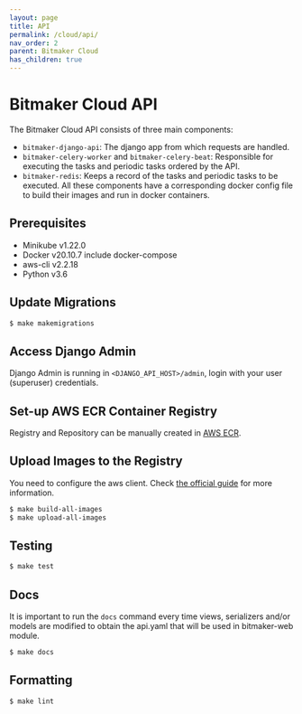 ```yaml
---
layout: page
title: API
permalink: /cloud/api/
nav_order: 2
parent: Bitmaker Cloud
has_children: true
---
```


# Bitmaker Cloud API

The Bitmaker Cloud API consists of three main components:

- `bitmaker-django-api`: The django app from which requests are handled.
- `bitmaker-celery-worker` and `bitmaker-celery-beat`: Responsible for executing the tasks and periodic tasks ordered by the API.
- `bitmaker-redis`: Keeps a record of the tasks and periodic tasks to be executed.
All these components have a corresponding docker config file to build their images and run in docker containers.

## Prerequisites
- Minikube v1.22.0
- Docker v20.10.7 include docker-compose
- aws-cli v2.2.18
- Python v3.6

<h2> Update Migrations </h2>

```sh
$ make makemigrations
```

<h2> Access Django Admin </h2>

Django Admin is running in `<DJANGO_API_HOST>/admin`,
login with your user (superuser) credentials.


<h2> Set-up AWS ECR Container Registry </h2>

Registry and Repository can be manually created in [AWS ECR](https://aws.amazon.com/ecr/).

<h2> Upload Images to the Registry </h2>

You need to configure the aws client. Check [the official guide](https://docs.aws.amazon.com/cli/latest/userguide/cli-configure-quickstart.html) for more information.

```bash
$ make build-all-images
$ make upload-all-images
```

<h2> Testing </h2>

```sh
$ make test
```

<h2> Docs </h2>

It is important to run the `docs` command every time views, serializers and/or models are modified to obtain the api.yaml that will be used in bitmaker-web module.

```sh
$ make docs
```

<h2> Formatting </h2>

```sh
$ make lint
```
